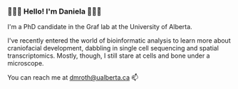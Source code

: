 ### 🔬💀🧪 Hello! I'm Daniela 🧪💀🔬

I'm a PhD candidate in the Graf lab at the University of Alberta.

I've recently entered the world of bioinformatic analysis to learn more about craniofacial development, dabbling in single cell sequencing and spatial transcriptomics.
Mostly, though, I still stare at cells and bone under a microscope. 

You can reach me at dmroth@ualberta.ca 📫

<!--
**dmartaroth/dmartaroth** is a ✨ _special_ ✨ repository because its `README.md` (this file) appears on your GitHub profile.

Here are some ideas to get you started:

- 🔭 I’m currently working on ...
- 🌱 I’m currently learning ...
- 👯 I’m looking to collaborate on ...
- 🤔 I’m looking for help with ...
- 💬 Ask me about ...
- 📫 How to reach me: ...
- 😄 Pronouns: ...
- ⚡ Fun fact: ...
-->
